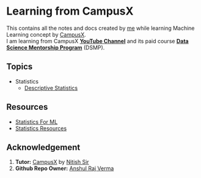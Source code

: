 # Learning from CampusX

This contains all the notes and docs created by [me][arv-github] while learning Machine Learning concept by [CampusX][campusx-yt].  
I am learning from CampusX [**YouTube Channel**][campusx-yt] and its paid course [**Data Science Mentorship Program**][campusx-website] (DSMP).

## Topics

- Statistics
  - [Descriptive Statistics](./Descriptive%20Statistics/)

## Resources

- [Statistics For ML](./docs/Statistics%20For%20ML.pdf)
- [Statistics Resources](./docs/Statistics%20Resources.pdf)

## Acknowledgement

1. **Tutor:** [CampusX][campusx-yt] by [Nitish Sir](mailto:nitish.campusx@gmail.com)
2. **Github Repo Owner:** [Anshul Raj Verma][arv-github]

<!-- Important link definition for referencing -->

[arv-github]: https://github.com/arv-anshul
[campusx-yt]: https://youtube.com/@campusx-official
[campusx-website]: https://learnwith.campusx.in
